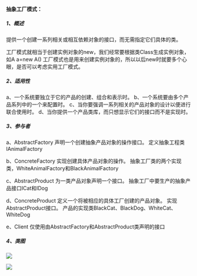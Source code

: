 #### **抽象工厂模式：**

##### 1、概述

提供一个创建一系列相关或相互依赖对象的接口，而无需指定它们具体的类。

工厂模式就相当于创建实例对象的new，我们经常要根据类Class生成实例对象，如A a=new A()
工厂模式也是用来创建实例对象的，所以以后new时就要多个心眼，是否可以考虑实用工厂模式。

##### 2、适用性

a、一个系统要独立于它的产品的创建、组合和表示时。
b、一个系统要由多个产品系列中的一个来配置时。
c、当你要强调一系列相关的产品对象的设计以便进行联合使用时。
d、当你提供一个产品类库，而只想显示它们的接口而不是实现时。

##### 3、参与者

a、AbstractFactory 声明一个创建抽象产品对象的操作接口。
   定义抽象工程类IAnimalFactory

b、ConcreteFactory 实现创建具体产品对象的操作。
抽象工厂类的两个实现类，WhiteAnimalFactory和BlackAnimalFactory

c、AbstractProduct 为一类产品对象声明一个接口。
抽象工厂中要生产的抽象产品接口ICat和IDog

d、ConcreteProduct 定义一个将被相应的具体工厂创建的产品对象。 实现AbstractProduct接口。
产品的实现类BlackCat、BlackDog、WhiteCat、WhiteDog

e、Client 仅使用由AbstractFactory和AbstractProduct类声明的接口

##### 4、类图

![](E:\JavaTool\Knowledge\Java\DesignPatterns\AbstractFactory\src\main\resources\抽象工厂模式.png)

![](E:\JavaTool\Knowledge\Java\DesignPatterns\AbstractFactory\src\main\resources\抽象工厂模式.jpg)